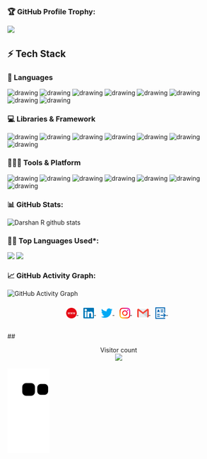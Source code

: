 <!-- Profile Trophy -->
### 🏆 GitHub Profile Trophy:
<a href="https://github.com/ryo-ma/github-profile-trophy">
  <img width=800 src="https://github-profile-trophy.vercel.app/?username=hichemBA67&column=8&theme=darkhub&no-frame=true&no-bg=true"/>
</a>
<br>  

## ⚡ Tech Stack

### 🚀 Languages

<span>
<img src="https://upload.wikimedia.org/wikipedia/commons/thumb/6/6a/JavaScript-logo.png/600px-JavaScript-logo.png" alt="drawing" width="50"/>
<img src="https://qph.fs.quoracdn.net/main-qimg-5219c66be82c7b394fc1d18f2fbe9a12-lq" alt="drawing" width="90" />
<img src="https://iconape.com/wp-content/png_logo_vector/typescript.png" alt="drawing" width="50"/>
<img src="https://github.com/abranhe/programming-languages-logos/blob/master/src/python/python_128x128.png" alt="drawing" width="50"/>
<img src="https://upload.wikimedia.org/wikipedia/commons/thumb/1/18/ISO_C%2B%2B_Logo.svg/306px-ISO_C%2B%2B_Logo.svg.png" alt="drawing" width="45"/>
<img src="https://www.php.net/images/logos/php-med-trans.png"alt="drawing" width="50"/> 
<img src="https://cdn-icons-png.flaticon.com/512/1216/1216733.png"alt="drawing" width="50"/> 
<img src="https://cdn-icons-png.flaticon.com/512/732/732190.png"alt="drawing" width="50"/> 
</span>


### 💻 Libraries & Framework

<span>
<img src="https://expressjs.com/images/express-facebook-share.png" alt="drawing" width="100"/>
<img src="https://upload.wikimedia.org/wikipedia/commons/thumb/c/cf/Angular_full_color_logo.svg/640px-Angular_full_color_logo.svg.png" alt="drawing" width="50"/>
<img src="https://upload.wikimedia.org/wikipedia/commons/thumb/4/47/React.svg/640px-React.svg.png" alt="drawing" width="50"/>
<img src="https://believemy.com/uploads/ee57727072f707a5ded8f633df86def8_83ad366df58d43e1147bb711e8c8768c.png" alt="drawing" width="50"/>
<img src="https://seeklogo.com/images/T/truffle-logo-357454171D-seeklogo.com.png" alt="drawing" width="50"/>
<img src="https://upload.wikimedia.org/wikipedia/commons/thumb/b/b2/Bootstrap_logo.svg/640px-Bootstrap_logo.svg.png" alt="drawing" width="50"/>
  <img src="https://tailwindcss.com/_next/static/media/tailwindcss-mark.79614a5f61617ba49a0891494521226b.svg" alt="drawing" width="60"/>
</span>

### 🧑🏻‍💻 Tools & Platform

<span>
<img src="https://cdn4.vectorstock.com/i/1000x1000/14/03/node-js-emblem-vector-28501403.jpg" alt="drawing" width="50"/>
<img src="https://www.docker.com/sites/default/files/d8/2019-07/vertical-logo-monochromatic.png" alt="drawing" width="50" />
<img src="https://seeklogo.com/images/K/kubernetes-logo-3A67038EAB-seeklogo.com.png" alt="drawing" width="50"/>
<img src="https://upload.wikimedia.org/wikipedia/commons/thumb/e/e9/Jenkins_logo.svg/1200px-Jenkins_logo.svg.png" alt="drawing" width="50"/>
<img src="https://res.cloudinary.com/postman/image/upload/t_team_logo/v1629869194/team/2893aede23f01bfcbd2319326bc96a6ed0524eba759745ed6d73405a3a8b67a8" alt="drawing" width="50"/>
<img src="https://seeklogo.com/images/G/ganache-logo-1EB72084A8-seeklogo.com.png" alt="drawing" width="50"/>
<img src="https://upload.wikimedia.org/wikipedia/commons/thumb/3/36/MetaMask_Fox.svg/800px-MetaMask_Fox.svg.png" alt="drawing" width="50"/>

</span>


<!--   Stats -->
### 📊 GitHub Stats:
![Darshan R github stats](https://github-readme-stats.vercel.app/api?username=hichemBA67&theme=nord&show_icons=true&count_private=true)
  
  
<!--   Top Languages Using -->
### 👨‍💻 Top Languages Used*:
![](https://github-profile-summary-cards.vercel.app/api/cards/repos-per-language?username=hichemBA67&theme=nord_dark)
![](https://github-profile-summary-cards.vercel.app/api/cards/most-commit-language?username=hichemBA67&theme=nord_dark)


<!--   GitHub stats graph -->
### 📈 GitHub Activity Graph:
 ![GitHub Activity Graph](https://activity-graph.herokuapp.com/graph?username=hichemBA67&theme=github)
<br>


  <div align="center">
  <h3><bYou Can Connect With Me On :</b></h3>
  </div>
<p align="center">
<a href="" target="_blank">
  <img align="center" alt="hichemBA67 Portfolio" width="24px" src="https://github.com/SatYu26/SatYu26/blob/master/Assets/www.svg" />
</a> &nbsp;&nbsp;
<a href="https://www.linkedin.com/in/hichem-benaoun/" target="_blank">
  <img align="center" alt="hichemBA67 Linkedin" width="24px" src="https://github.com/SatYu26/SatYu26/blob/master/Assets/Linkedin.svg" />
</a> &nbsp;&nbsp;
<a href="https://twitter.com/darshan_r_27" target="_blank">
  <img align="center" alt="hichemBA67 Twitter" width="26px" src="https://github.com/SatYu26/SatYu26/blob/master/Assets/Twitter.svg" />
</a> &nbsp;&nbsp;
<a href="https://www.instagram.com/darshan_r_27/" target="_blank">
  <img align="center" alt="hichemBA67 Instagram" width="24px" src="https://github.com/SatYu26/SatYu26/blob/master/Assets/Instagram.svg" />
</a> &nbsp;&nbsp;
<a href="mailto:hichem.benaoun@icloud.com" target="_blank">
  <img align="center" alt="hichemBA67 Gmail" width="26px" src="https://github.com/SatYu26/SatYu26/blob/master/Assets/Gmail.svg" />
</a> &nbsp;&nbsp;
<a href="">
    <img align="center" alt="hichemBA67 Resume" width="24px" src="https://github.com/SatYu26/SatYu26/blob/master/Assets/resume.png" />
</a> &nbsp;&nbsp;
<p>
  
<br>
##
<p align="center"> 
  Visitor count<br>
  <img src="https://profile-counter.glitch.me/hichemBA67/count.svg" />
</p>
  
![snake svg](https://github.com/adityamangal1/adityamangal1/blob/output/github-contribution-grid-snake.svg)
  
